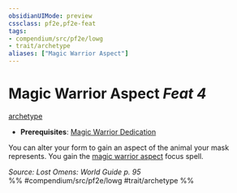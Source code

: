 ```yaml
---
obsidianUIMode: preview
cssclass: pf2e,pf2e-feat
tags:
- compendium/src/pf2e/lowg
- trait/archetype
aliases: ["Magic Warrior Aspect"]
---
```

# Magic Warrior Aspect  *Feat 4*  
[archetype](../../rules/traits/archetype.md)  

- **Prerequisites**: [Magic Warrior Dedication](magic-warrior-dedication-lowg.md)

You can alter your form to gain an aspect of the animal your mask represents. You gain the [magic warrior aspect](../spells/magic-warrior-aspect-lowg.md) focus spell.

*Source: Lost Omens: World Guide p. 95*  
%% #compendium/src/pf2e/lowg #trait/archetype %%
